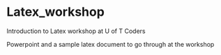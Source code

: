 # Latex_workshop
Introduction to Latex workshop at U of T Coders

Powerpoint and a sample latex document to go through at the workshop

